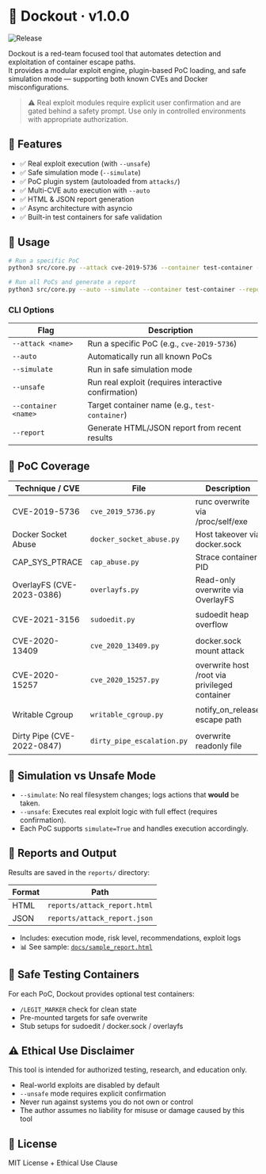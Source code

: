 # 🐳 Dockout · v1.0.0
![Release](https://img.shields.io/github/v/release/schoi1337/dockout?style=flat-square)

Dockout is a red-team focused tool that automates detection and exploitation of container escape paths.  
It provides a modular exploit engine, plugin-based PoC loading, and safe simulation mode — supporting both known CVEs and Docker misconfigurations.

> ⚠️ Real exploit modules require explicit user confirmation and are gated behind a safety prompt. Use only in controlled environments with appropriate authorization.


## 🚀 Features

- ✅ Real exploit execution (with `--unsafe`)
- ✅ Safe simulation mode (`--simulate`)
- ✅ PoC plugin system (autoloaded from `attacks/`)
- ✅ Multi-CVE auto execution with `--auto`
- ✅ HTML & JSON report generation
- ✅ Async architecture with asyncio
- ✅ Built-in test containers for safe validation


## 🧠 Usage

```bash
# Run a specific PoC
python3 src/core.py --attack cve-2019-5736 --container test-container --simulate

# Run all PoCs and generate a report
python3 src/core.py --auto --simulate --container test-container --report html
```

### CLI Options

| Flag | Description |
|------|-------------|
| `--attack <name>` | Run a specific PoC (e.g., `cve-2019-5736`) |
| `--auto` | Automatically run all known PoCs |
| `--simulate` | Run in safe simulation mode |
| `--unsafe` | Run real exploit (requires interactive confirmation) |
| `--container <name>` | Target container name (e.g., `test-container`) |
| `--report` | Generate HTML/JSON report from recent results |


## 🔬 PoC Coverage

| Technique / CVE              | File                         | Description                                 | Status        |
|-----------------------------|------------------------------|---------------------------------------------|---------------|
| CVE-2019-5736               | `cve_2019_5736.py`           | runc overwrite via /proc/self/exe           | 🟢 Real        |
| Docker Socket Abuse         | `docker_socket_abuse.py`     | Host takeover via docker.sock               | 🟢 Real        |
| CAP_SYS_PTRACE              | `cap_abuse.py`               | Strace container PID                        | 🟢 Real        |
| OverlayFS (CVE-2023-0386)   | `overlayfs.py`               | Read-only overwrite via OverlayFS           | 🟡 Simulated   |
| CVE-2021-3156               | `sudoedit.py`                | sudoedit heap overflow                      | 🟡 Simulated   |
| CVE-2020-13409              | `cve_2020_13409.py`          | docker.sock mount attack                    | 🟡 Simulated   |
| CVE-2020-15257              | `cve_2020_15257.py`          | overwrite host /root via privileged container | 🟡 Simulated |
| Writable Cgroup             | `writable_cgroup.py`         | notify_on_release escape path               | 🟡 Simulated   |
| Dirty Pipe (CVE-2022-0847)  | `dirty_pipe_escalation.py`   | overwrite readonly file                     | 🟡 Simulated   |

## 🧪 Simulation vs Unsafe Mode

- `--simulate`: No real filesystem changes; logs actions that **would** be taken.
- `--unsafe`: Executes real exploit logic with full effect (requires confirmation).
- Each PoC supports `simulate=True` and handles execution accordingly.


## 📂 Reports and Output

Results are saved in the `reports/` directory:

| Format | Path |
|--------|------|
| HTML | `reports/attack_report.html` |
| JSON | `reports/attack_report.json` |

- Includes: execution mode, risk level, recommendations, exploit logs  
- 📊 See sample: [`docs/sample_report.html`](docs/attack_report.html)


## 🧪 Safe Testing Containers

For each PoC, Dockout provides optional test containers:
- `/LEGIT_MARKER` check for clean state
- Pre-mounted targets for safe overwrite
- Stub setups for sudoedit / docker.sock / overlayfs


## ⚠️ Ethical Use Disclaimer

This tool is intended for authorized testing, research, and education only.

- Real-world exploits are disabled by default
- `--unsafe` mode requires explicit confirmation
- Never run against systems you do not own or control
- The author assumes no liability for misuse or damage caused by this tool


## 📜 License

MIT License + Ethical Use Clause
